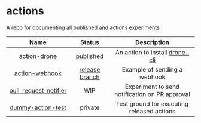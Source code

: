 # actions
A repo for documenting all published and actions experiments


|Name|Status|Description|
|:-:|:-:|:-:|
|[action-drone](https://github.com/chrislennon/action-drone)|[published](https://github.com/marketplace/actions/drone-install-action)|An action to install [drone-cli](https://github.com/drone/drone-cli)|
|[action-webhook](https://github.com/chrislennon/action-webhook)|[release branch](https://github.com/chrislennon/action-webhook/tree/v1)|Example of sending a webhook|
|[pull_request_notifier](https://github.com/chrislennon/pull_request_notifier)|WIP|Experiment to send notification on PR approval|
|[dummy-action-test](https://github.com/chrislennon/dummy-action-test)|private|Test ground for executing released actions|